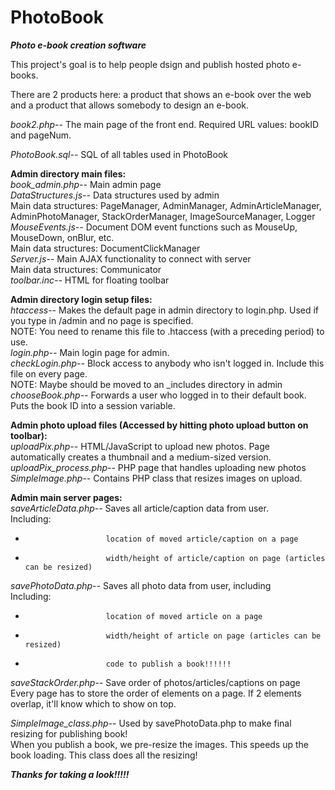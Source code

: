 PhotoBook
=========

**_Photo e-book creation software_**

This project's goal is to help people dsign and publish hosted photo e-books.

There are 2 products here: a product that shows an e-book over the web and a product that allows somebody to design an e-book.

*book2.php--*	The main page of the front end. Required URL values: bookID and pageNum.

*PhotoBook.sql--*	SQL of all tables used in PhotoBook

**Admin directory main files:**  
*book_admin.php--*	Main admin page  
*DataStructures.js--*	Data structures used by admin    
	Main data structures: PageManager, AdminManager, AdminArticleManager, AdminPhotoManager, StackOrderManager, ImageSourceManager, Logger  
*MouseEvents.js--*	Document DOM event functions such as MouseUp, MouseDown, onBlur, etc.  
	Main data structures: DocumentClickManager  
*Server.js--*			Main AJAX functionality to connect with server  
	Main data structures: Communicator  
*toolbar.inc--*		HTML for floating toolbar


**Admin directory login setup files:**  
*htaccess--*			Makes the default page in admin directory to login.php. Used if you type in /admin and no page is specified.  
	NOTE: You need to rename this file to .htaccess (with a preceding period) to use.  
*login.php--*			Main login page for admin.  
*checkLogin.php--*	Block access to anybody who isn't logged in. Include this file on every page.  
	NOTE: Maybe should be moved to an _includes directory in admin  
*chooseBook.php--*	Forwards a user who logged in to their default book. Puts the book ID into a session variable.


**Admin photo upload files (Accessed by hitting photo upload button on toolbar):**  
*uploadPix.php--*			HTML/JavaScript to upload new photos. Page automatically creates a thumbnail and a medium-sized version.  
*uploadPix_process.php--*	PHP page that handles uploading new photos  
*SimpleImage.php--*		Contains PHP class that resizes images on upload.


**Admin main server pages:**  
*saveArticleData.php--*	Saves all article/caption data from user.  
						Including:  
*						location of moved article/caption on a page  
*						width/height of article/caption on page (articles can be resized)

*savePhotoData.php--*		Saves all photo data from user, including  
						Including:  
*						location of moved article on a page  
*						width/height of article on page (articles can be resized)  
*						code to publish a book!!!!!!

*saveStackOrder.php--*	Save order of photos/articles/captions on page  
						Every page has to store the order of elements on a page.
						If 2 elements overlap, it'll know which to show on top.

*SimpleImage_class.php--*	Used by savePhotoData.php to make final resizing for publishing book!  
						When you publish a book, we pre-resize the images. This speeds up the book loading.
						This class does all the resizing!  


**_Thanks for taking a look!!!!!_**
